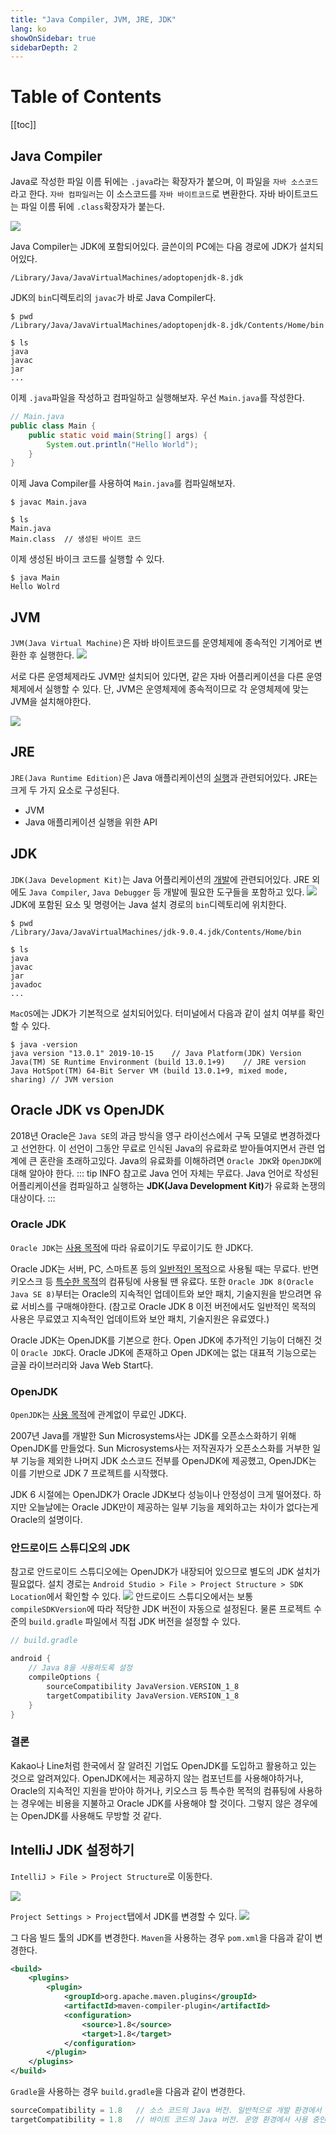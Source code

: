 ```yaml
---
title: "Java Compiler, JVM, JRE, JDK"
lang: ko
showOnSidebar: true
sidebarDepth: 2
---
```


# Table of Contents
[[toc]]


## Java Compiler
Java로 작성한 파일 이름 뒤에는 `.java`라는 확장자가 붙으며, 이 파일을 `자바 소스코드`라고 한다. `자바 컴파일러`는 이 소스코드를 `자바 바이트코드`로 변환한다. 자바 바이트코드는 파일 이름 뒤에 `.class`확장자가 붙는다.

![](./180102_java_compiler_jvm_jre_jdk/1.png)

Java Compiler는 JDK에 포함되어있다. 글쓴이의 PC에는 다음 경로에 JDK가 설치되어있다.
```
/Library/Java/JavaVirtualMachines/adoptopenjdk-8.jdk
```
JDK의 `bin`디렉토리의 `javac`가 바로 Java Compiler다.
``` shellsession{6}
$ pwd
/Library/Java/JavaVirtualMachines/adoptopenjdk-8.jdk/Contents/Home/bin

$ ls
java
javac
jar
...
```
이제 `.java`파일을 작성하고 컴파일하고 실행해보자. 우선 `Main.java`를 작성한다.
``` java 
// Main.java
public class Main {
	public static void main(String[] args) {
		System.out.println("Hello World");
	}
} 
```
이제 Java Compiler를 사용하여 `Main.java`를 컴파일해보자.
``` shellsession
$ javac Main.java

$ ls
Main.java   
Main.class  // 생성된 바이트 코드
```
이제 생성된 바이크 코드를 실행할 수 있다.
``` shellsession
$ java Main
Hello Wolrd
```

## JVM
`JVM(Java Virtual Machine)`은 자바 바이트코드를 운영체제에 종속적인 기계어로 변환한 후 실행한다.
![](./180102_java_compiler_jvm_jre_jdk/2.png)

서로 다른 운영체제라도 JVM만 설치되어 있다면, 같은 자바 어플리케이션을 다른 운영체제에서 실행할 수 있다. 단, JVM은 운영체제에 종속적이므로 각 운영체제에 맞는 JVM을 설치해야한다.

![](./180102_java_compiler_jvm_jre_jdk/3.png)

## JRE
`JRE(Java Runtime Edition)`은 Java 애플리케이션의 <u>실행</u>과 관련되어있다. JRE는 크게 두 가지 요소로 구성된다.
- JVM
- Java 애플리케이션 실행을 위한 API

## JDK
`JDK(Java Development Kit)`는 Java 어플리케이션의 <u>개발</u>에 관련되어있다. JRE 외에도 `Java Compiler`, `Java Debugger` 등 개발에 필요한 도구들을 포함하고 있다.
![](./180102_java_compiler_jvm_jre_jdk/4.png)
JDK에 포함된 요소 및 명령어는 Java 설치 경로의 `bin`디렉토리에 위치한다.
``` shellsession
$ pwd
/Library/Java/JavaVirtualMachines/jdk-9.0.4.jdk/Contents/Home/bin

$ ls 
java
javac
jar
javadoc
...
```

`MacOS`에는 JDK가 기본적으로 설치되어있다. 터미널에서 다음과 같이 설치 여부를 확인할 수 있다.
``` shellsession
$ java -version
java version "13.0.1" 2019-10-15    // Java Platform(JDK) Version
Java(TM) SE Runtime Environment (build 13.0.1+9)    // JRE version
Java HotSpot(TM) 64-Bit Server VM (build 13.0.1+9, mixed mode, sharing) // JVM version
```

## Oracle JDK vs OpenJDK
2018년 Oracle은 `Java SE`의 과금 방식을 영구 라이선스에서 구독 모델로 변경하겠다고 선언한다. 이 선언이 그동안 무료로 인식된 Java의 유료화로 받아들여지면서 관련 업계에 큰 혼란을 초래하고있다. Java의 유료화를 이해하려면 `Oracle JDK`와 `OpenJDK`에 대해 알아야 한다.
::: tip INFO
참고로 Java 언어 자체는 무료다. Java 언어로 작성된 어플리케이션을 컴파일하고 실행하는 <b>JDK(Java Development Kit)</b>가 유료화 논쟁의 대상이다.
:::

### Oracle JDK
`Oracle JDK`는 <u>사용 목적</u>에 따라 유료이기도 무료이기도 한 JDK다.

Oracle JDK는 서버, PC, 스마트폰 등의 <u>일반적인 목적</u>으로 사용될 때는 무료다. 반면 키오스크 등 <u>특수한 목적</u>의 컴퓨팅에 사용될 땐 유료다. 또한 `Oracle JDK 8(Oracle Java SE 8)`부터는 Oracle의 지속적인 업데이트와 보안 패치, 기술지원을 받으려면 유료 서비스를 구매해야한다. (참고로 Oracle JDK 8 이전 버전에서도 일반적인 목적의 사용은 무료였고 지속적인 업데이트와 보안 패치, 기술지원은 유료였다.)

Oracle JDK는 OpenJDK를 기본으로 한다. Open JDK에 추가적인 기능이 더해진 것이 `Oracle JDK`다. Oracle JDK에 존재하고 Open JDK에는 없는 대표적 기능으로는 글꼴 라이브러리와 Java Web Start다.


### OpenJDK
`OpenJDK`는 <u>사용 목적</u>에 관계없이 무료인 JDK다. 

2007년 Java를 개발한 Sun Microsystems사는 JDK를 오픈소스화하기 위해 OpenJDK를 만들었다. Sun Microsystems사는 저작권자가 오픈소스화를 거부한 일부 기능을 제외한 나머지 JDK 소스코드 전부를 OpenJDK에 제공했고, OpenJDK는 이를 기반으로 JDK 7 프로젝트를 시작했다.

JDK 6 시절에는 OpenJDK가 Oracle JDK보다 성능이나 안정성이 크게 떨어졌다. 하지만 오늘날에는 Oracle JDK만이 제공하는 일부 기능을 제외하고는 차이가 없다는게 Oracle의 설명이다. 

### 안드로이드 스튜디오의 JDK
참고로 안드로이드 스튜디오에는 OpenJDK가 내장되어 있으므로 별도의 JDK 설치가 필요없다. 설치 경로는 `Android Studio > File > Project Structure > SDK Location`에서 확인할 수 있다.
![](./180102_java_compiler_jvm_jre_jdk/5.png)
안드로이드 스튜디오에서는 보통 `compileSDKVersion`에 따라 적당한 JDK 버전이 자동으로 설정된다. 물론 프로젝트 수준의 `build.gradle` 파일에서 직접 JDK 버전을 설정할 수 있다.

```groovy
// build.gradle

android {
    // Java 8을 사용하도록 설정
    compileOptions {
        sourceCompatibility JavaVersion.VERSION_1_8
        targetCompatibility JavaVersion.VERSION_1_8
    }
}
```

### 결론
Kakao나 Line처럼 한국에서 잘 알려진 기업도 OpenJDK를 도입하고 활용하고 있는 것으로 알려져있다. OpenJDK에서는 제공하지 않는 컴포넌트를 사용해야하거나, Oracle의 지속적인 지원을 받아야 하거나, 키오스크 등 특수한 목적의 컴퓨팅에 사용하는 경우에는 비용을 지불하고 Oracle JDK를 사용해야 할 것이다. 그렇지 않은 경우에는 OpenJDK를 사용해도 무방할 것 같다.

## IntelliJ JDK 설정하기
`IntelliJ > File > Project Structure`로 이동한다.

![](./180102_java_compiler_jvm_jre_jdk/6.png)

`Project Settings > Project`탭에서 JDK를 변경할 수 있다.
![](./180102_java_compiler_jvm_jre_jdk/7.png)

그 다음 빌드 툴의 JDK를 변경한다. `Maven`을 사용하는 경우 `pom.xml`을 다음과 같이 변경한다.
``` xml
<build>
    <plugins>
        <plugin>
            <groupId>org.apache.maven.plugins</groupId> 
            <artifactId>maven-compiler-plugin</artifactId> 
            <configuration> 
                <source>1.8</source> 
                <target>1.8</target> 
            </configuration>
        </plugin>
    </plugins>
</build>
```
`Gradle`을 사용하는 경우 `build.gradle`을 다음과 같이 변경한다.
``` groovy 
sourceCompatibility = 1.8   // 소스 코드의 Java 버전. 일반적으로 개발 환경에서 사용 중인 JDK의 버전과 일치시킨다.
targetCompatibility = 1.8   // 바이트 코드의 Java 버전. 운영 환경에서 사용 중인 JDK의 버전과 일치시킨다.
``` 